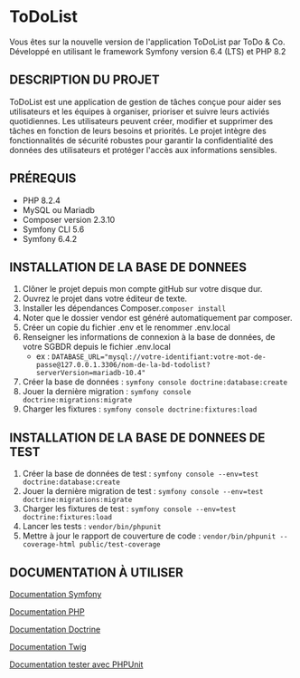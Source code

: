 # ToDoList

Vous êtes sur la nouvelle version de l'application ToDoList par ToDo & Co.
Développé en utilisant le framework Symfony version 6.4 (LTS) et PHP 8.2

## DESCRIPTION DU PROJET

ToDoList est une application de gestion de tâches conçue pour aider ses utilisateurs et les équipes à organiser, prioriser et suivre leurs activiés quotidiennes.
Les utilisateurs peuvent créer, modifier et supprimer des tâches en fonction de leurs besoins et priorités.
Le projet intègre des fonctionnalités de sécurité robustes pour garantir la confidentialité des données des utilisateurs et protéger l'accès aux informations sensibles.

## PRÉREQUIS

- PHP 8.2.4
- MySQL ou Mariadb
- Composer version 2.3.10
- Symfony CLI 5.6
- Symfony 6.4.2

## INSTALLATION DE LA BASE DE DONNEES

1. Clôner le projet depuis mon compte gitHub sur votre disque dur.
2. Ouvrez le projet dans votre éditeur de texte.
3. Installer les dépendances Composer.```composer install```
4. Noter que le dossier vendor est généré automatiquement par composer.
5. Créer un copie du fichier .env et le renommer .env.local
6. Renseigner les informations de connexion à la base de données, de votre SGBDR depuis le fichier .env.local
   - ex : `DATABASE_URL="mysql://votre-identifiant:votre-mot-de-passe@127.0.0.1.3306/nom-de-la-bd-todolist?serverVersion=mariadb-10.4"`
7. Créer la base de données : `symfony console doctrine:database:create`
8. Jouer la dernière migration : `symfony console doctrine:migrations:migrate`
9. Charger les fixtures : `symfony console doctrine:fixtures:load`

## INSTALLATION  DE LA BASE DE DONNEES DE TEST

1. Créer la base de données de test : `symfony console --env=test doctrine:database:create`
2. Jouer la dernière migration de test : `symfony console --env=test doctrine:migrations:migrate`
3. Charger les fixtures de test : `symfony console --env=test doctrine:fixtures:load`
4. Lancer les tests : `vendor/bin/phpunit`
5. Mettre à jour le rapport de couverture de code : `vendor/bin/phpunit --coverage-html public/test-coverage`

## DOCUMENTATION À UTILISER

[Documentation Symfony](https://symfony.com/doc/current/index.html)

[Documentation PHP](https://www.php.net/docs.php)

[Documentation Doctrine](https://www.doctrine-project.org/projects/doctrine-orm/en/2.16/index.html)

[Documentation Twig](https://twig.symfony.com/doc/)

[Documentation tester avec PHPUnit](https://symfony.com/doc/current/testing.html#the-crawler)
